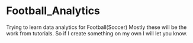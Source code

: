 # Football_Analytics
Trying to learn data analytics for Football(Soccer)
Mostly these will be the work from tutorials. So if I create something on my own I will let you know.
